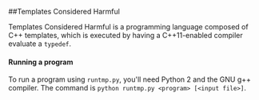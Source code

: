 ##Templates Considered Harmful

Templates Considered Harmful is a programming language composed of C++ templates, which is executed by having a C++11-enabled compiler evaluate a `typedef`. 

#### Running a program
To run a program using `runtmp.py`, you'll need Python 2 and the GNU g++ compiler. The command is `python runtmp.py <program> [<input file>]`.

